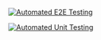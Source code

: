 [![Automated E2E Testing](https://github.com/petmik1/joker/actions/workflows/e2e-test.yml/badge.svg)](https://github.com/petmik1/joker/actions/workflows/e2e-test.yml)

[![Automated Unit Testing](https://github.com/petmik1/joker/actions/workflows/unit-test.yml/badge.svg)](https://github.com/petmik1/joker/actions/workflows/unit-test.yml)